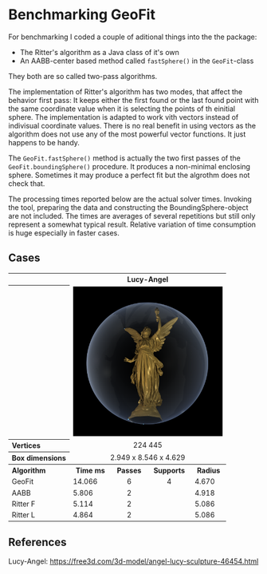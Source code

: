 # Benchmarking GeoFit

For benchmarking I coded a couple of aditional things into the the package:
- The Ritter's algorithm as a Java class of it's own
- An AABB-center based method called `fastSphere()` in the `GeoFit`-class 

They both are so called two-pass algorithms. 

The implementation of Ritter's algorithm has two modes, that affect the behavior first pass: It keeps either the first found or the last found point with the same coordinate value when it is selecting the points of th einitial sphere. The implementation is adapted to work vith vectors instead of indivisual coordinate values. There is no real benefit in using vectors as the algorithm does not use any of the most powerful vector functions. It just happens to be handy. 

The `GeoFit.fastSphere()` method is actually the two first passes of the `GeoFit.boundingSphere()` procedure. It produces a non-minimal enclosing sphere. Sometimes it may produce a perfect fit but the algrothm does not check that.

The processing times reported below are the actual solver times. Invoking the tool, preparing the data and constructing the BoundingSphere-object are not included. The times are averages of several repetitions but still only represent a somewhat typical result. Relative variation of time consumption is huge especially in faster cases.

## Cases
<table>
  <tr>
    <th></th>
    <th colspan = 4>Lucy-Angel</th>
  </tr>
  <tr>
    <th></th>
    <td colspan = 4><img src = "Images/Lucy-Angel.png", width=300></td>
  </tr>
  <tr>
    <th align = left>Vertices</th>
    <td colspan = 4, align = center>224 445</td>
  </tr>
  <tr>
    <th align = left>Box dimensions</th>
    <td colspan = 4, align = center>2.949 x 8.546 x 4.629</td>
  </tr>

  <tr>
    <th align = left>Algorithm</th><th>Time ms</th><th>Passes</th><th>Supports</th><th>Radius</th>
  </tr>
  <tr>
    <td>GeoFit</th>
    <td>14.066</td><td align = center>6</td><td align = center>4</td><td>4.670</td>
  </tr>
  <tr>
    <td>AABB</td>
    <td>5.806</td><td align = center>2</td><td></td><td>4.918</td>
  </tr>
  <tr>
    <td>Ritter F</td>
    <td>5.114</td><td align = center>2</td><td></td><td>5.086</td>
  </tr>
  <tr>
    <td>Ritter L</td>
    <td>4.864</td><td align = center>2</td><td></td><td>5.086</td>
  </tr>
</table>

## References

Lucy-Angel: https://free3d.com/3d-model/angel-lucy-sculpture-46454.html
